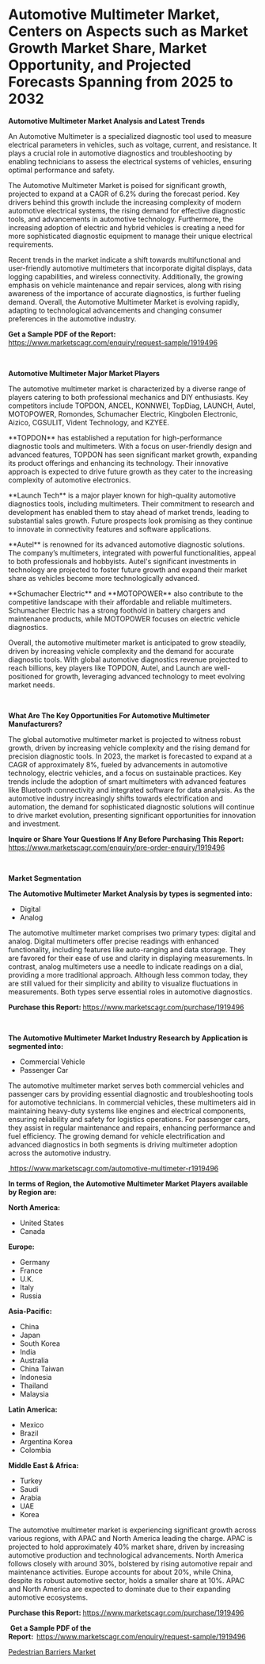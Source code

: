 <p><h1>Automotive Multimeter Market, Centers on Aspects such as Market Growth Market Share, Market Opportunity, and Projected Forecasts Spanning from 2025 to 2032</h1></p><p><strong>Automotive Multimeter Market Analysis and Latest Trends</strong></p>
<p><p>An Automotive Multimeter is a specialized diagnostic tool used to measure electrical parameters in vehicles, such as voltage, current, and resistance. It plays a crucial role in automotive diagnostics and troubleshooting by enabling technicians to assess the electrical systems of vehicles, ensuring optimal performance and safety.</p><p>The Automotive Multimeter Market is poised for significant growth, projected to expand at a CAGR of 6.2% during the forecast period. Key drivers behind this growth include the increasing complexity of modern automotive electrical systems, the rising demand for effective diagnostic tools, and advancements in automotive technology. Furthermore, the increasing adoption of electric and hybrid vehicles is creating a need for more sophisticated diagnostic equipment to manage their unique electrical requirements.</p><p>Recent trends in the market indicate a shift towards multifunctional and user-friendly automotive multimeters that incorporate digital displays, data logging capabilities, and wireless connectivity. Additionally, the growing emphasis on vehicle maintenance and repair services, along with rising awareness of the importance of accurate diagnostics, is further fueling demand. Overall, the Automotive Multimeter Market is evolving rapidly, adapting to technological advancements and changing consumer preferences in the automotive industry.</p></p>
<p><strong>Get a Sample PDF of the Report:&nbsp;</strong> <a href="https://www.marketscagr.com/enquiry/request-sample/1919496?utm_campaign=2648&utm_medium=2&utm_source=Github&utm_content=ia&utm_term=10042025&utm_id=automotive-multimeter">https://www.marketscagr.com/enquiry/request-sample/1919496</a></p>
<p>&nbsp;</p>
<p><strong>Automotive Multimeter Major Market Players</strong></p>
<p><p>The automotive multimeter market is characterized by a diverse range of players catering to both professional mechanics and DIY enthusiasts. Key competitors include TOPDON, ANCEL, KONNWEI, TopDiag, LAUNCH, Autel, MOTOPOWER, Romondes, Schumacher Electric, Kingbolen Electronic, Aizico, CGSULIT, Vident Technology, and KZYEE.</p><p>**TOPDON** has established a reputation for high-performance diagnostic tools and multimeters. With a focus on user-friendly design and advanced features, TOPDON has seen significant market growth, expanding its product offerings and enhancing its technology. Their innovative approach is expected to drive future growth as they cater to the increasing complexity of automotive electronics.</p><p>**Launch Tech** is a major player known for high-quality automotive diagnostics tools, including multimeters. Their commitment to research and development has enabled them to stay ahead of market trends, leading to substantial sales growth. Future prospects look promising as they continue to innovate in connectivity features and software applications.</p><p>**Autel** is renowned for its advanced automotive diagnostic solutions. The company’s multimeters, integrated with powerful functionalities, appeal to both professionals and hobbyists. Autel's significant investments in technology are projected to foster future growth and expand their market share as vehicles become more technologically advanced.</p><p>**Schumacher Electric** and **MOTOPOWER** also contribute to the competitive landscape with their affordable and reliable multimeters. Schumacher Electric has a strong foothold in battery chargers and maintenance products, while MOTOPOWER focuses on electric vehicle diagnostics.</p><p>Overall, the automotive multimeter market is anticipated to grow steadily, driven by increasing vehicle complexity and the demand for accurate diagnostic tools. With global automotive diagnostics revenue projected to reach billions, key players like TOPDON, Autel, and Launch are well-positioned for growth, leveraging advanced technology to meet evolving market needs.</p></p>
<p>&nbsp;</p>
<p><strong>What Are The Key Opportunities For Automotive Multimeter Manufacturers?</strong></p>
<p><p>The global automotive multimeter market is projected to witness robust growth, driven by increasing vehicle complexity and the rising demand for precision diagnostic tools. In 2023, the market is forecasted to expand at a CAGR of approximately 8%, fueled by advancements in automotive technology, electric vehicles, and a focus on sustainable practices. Key trends include the adoption of smart multimeters with advanced features like Bluetooth connectivity and integrated software for data analysis. As the automotive industry increasingly shifts towards electrification and automation, the demand for sophisticated diagnostic solutions will continue to drive market evolution, presenting significant opportunities for innovation and investment.</p></p>
<p><strong>Inquire or Share Your Questions If Any Before Purchasing This Report:</strong> <a href="https://www.marketscagr.com/enquiry/pre-order-enquiry/1919496?utm_campaign=2648&utm_medium=2&utm_source=Github&utm_content=ia&utm_term=10042025&utm_id=automotive-multimeter">https://www.marketscagr.com/enquiry/pre-order-enquiry/1919496</a></p>
<p>&nbsp;</p>
<p><strong>Market Segmentation</strong></p>
<p><strong>The Automotive Multimeter Market Analysis by types is segmented into:</strong></p>
<p><ul><li>Digital</li><li>Analog</li></ul></p>
<p><p>The automotive multimeter market comprises two primary types: digital and analog. Digital multimeters offer precise readings with enhanced functionality, including features like auto-ranging and data storage. They are favored for their ease of use and clarity in displaying measurements. In contrast, analog multimeters use a needle to indicate readings on a dial, providing a more traditional approach. Although less common today, they are still valued for their simplicity and ability to visualize fluctuations in measurements. Both types serve essential roles in automotive diagnostics.</p></p>
<p><strong>Purchase this Report:&nbsp;</strong><a href="https://www.marketscagr.com/purchase/1919496?utm_campaign=2648&utm_medium=2&utm_source=Github&utm_content=ia&utm_term=10042025&utm_id=automotive-multimeter">https://www.marketscagr.com/purchase/1919496</a></p>
<p>&nbsp;</p>
<p><strong>The Automotive Multimeter Market Industry Research by Application is segmented into:</strong></p>
<p><ul><li>Commercial Vehicle</li><li>Passenger Car</li></ul></p>
<p><p>The automotive multimeter market serves both commercial vehicles and passenger cars by providing essential diagnostic and troubleshooting tools for automotive technicians. In commercial vehicles, these multimeters aid in maintaining heavy-duty systems like engines and electrical components, ensuring reliability and safety for logistics operations. For passenger cars, they assist in regular maintenance and repairs, enhancing performance and fuel efficiency. The growing demand for vehicle electrification and advanced diagnostics in both segments is driving multimeter adoption across the automotive industry.</p></p>
<p><a href="https://www.marketscagr.com/automotive-multimeter-r1919496?utm_campaign=2648&utm_medium=2&utm_source=Github&utm_content=ia&utm_term=10042025&utm_id=automotive-multimeter">&nbsp;https://www.marketscagr.com/automotive-multimeter-r1919496</a></p>
<p><strong>In terms of Region, the Automotive Multimeter Market Players available by Region are:</strong></p>
<p>
    <p> <strong> North America: </strong>
        <ul>
            <li>United States</li>
            <li>Canada</li>
        </ul>
        </p> 
    <p> <strong> Europe: </strong>
        <ul>
            <li>Germany</li>
            <li>France</li>
            <li>U.K.</li>
            <li>Italy</li>
            <li>Russia</li>
        </ul>
        </p> 
    <p> <strong> Asia-Pacific: </strong>
        <ul>
            <li>China</li>
            <li>Japan</li>
            <li>South Korea</li>
            <li>India</li>
            <li>Australia</li>
            <li>China Taiwan</li>
            <li>Indonesia</li>
            <li>Thailand</li>
            <li>Malaysia</li>
        </ul>
        </p> 
    <p> <strong> Latin America: </strong>
        <ul>
            <li>Mexico</li>
            <li>Brazil</li>
            <li>Argentina Korea</li>
            <li>Colombia</li>
        </ul>
        </p> 
    <p> <strong> Middle East & Africa: </strong>
        <ul>
            <li>Turkey</li>
            <li>Saudi</li>
            <li>Arabia</li>
            <li>UAE</li>
            <li>Korea</li>
        </ul>
    </p>
    </p>
<p><p>The automotive multimeter market is experiencing significant growth across various regions, with APAC and North America leading the charge. APAC is projected to hold approximately 40% market share, driven by increasing automotive production and technological advancements. North America follows closely with around 30%, bolstered by rising automotive repair and maintenance activities. Europe accounts for about 20%, while China, despite its robust automotive sector, holds a smaller share at 10%. APAC and North America are expected to dominate due to their expanding automotive ecosystems.</p></p>
<p><strong>Purchase this Report: </strong><a href="https://www.marketscagr.com/purchase/1919496?utm_campaign=2648&utm_medium=2&utm_source=Github&utm_content=ia&utm_term=10042025&utm_id=automotive-multimeter">https://www.marketscagr.com/purchase/1919496</a></p>
<p>&nbsp;<strong>Get a Sample PDF of the Report:&nbsp;&nbsp;</strong><a href="https://www.marketscagr.com/enquiry/request-sample/1919496?utm_campaign=2648&utm_medium=2&utm_source=Github&utm_content=ia&utm_term=10042025&utm_id=automotive-multimeter">https://www.marketscagr.com/enquiry/request-sample/1919496</a></p>
<p><strong></strong></p>
<p><p><a href="https://github.com/theyasnare5w/Market-Research-Report-List-1/blob/main/pedestrian-barriers-market.md?utm_campaign=2648&utm_medium=2&utm_source=Github&utm_content=ia&utm_term=10042025&utm_id=automotive-multimeter">Pedestrian Barriers Market</a></p></p>